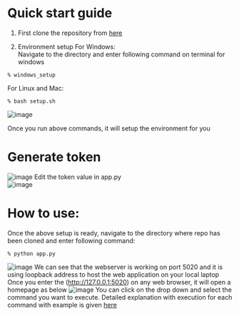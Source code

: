 # Quick start guide

1. First clone the repository from [here](https://github.com/psvkaushik/Group50_Proj2/tree/main)

2. Environment setup
   For Windows:  
   Navigate to the directory and enter following command on terminal for windows

```
% windows_setup
```

For Linux and Mac:

```
% bash setup.sh
```

![image](https://github.com/psvkaushik/Group50_Proj2/assets/111774368/c7f98695-d969-42bc-af37-b63d0f398124)

Once you run above commands, it will setup the environment for you

# Generate token
![image](https://github.com/psvkaushik/Group50_Proj2/assets/111774368/d5237e08-d5b4-486c-a622-9c87b40d1c91)
Edit the token value in app.py  
![image](https://github.com/psvkaushik/Group50_Proj2/assets/111774368/96f3bb35-0224-498f-ac15-6f3781c1796c)

# How to use:

Once the above setup is ready, navigate to the directory where repo has been cloned and enter following command:

```
% python app.py
```

![image](https://github.com/psvkaushik/Group50_Proj2/assets/111774368/41a0ec9f-c1e1-4433-ae84-5580a90cfe93)
We can see that the webserver is working on port 5020 and it is using loopback address to host the web application on your local laptop
Once you enter the (http://127.0.0.1:5020) on any web browser, it will open a homepage as below
![image](https://github.com/psvkaushik/Group50_Proj2/assets/111774368/7582080b-be94-4b54-8fed-b99385c09ba0)
You can click on the drop down and select the command you want to execute. Detailed explanation with execution for each command with example is given [here](https://github.com/psvkaushik/Group50_Proj2/tree/main/docs)
